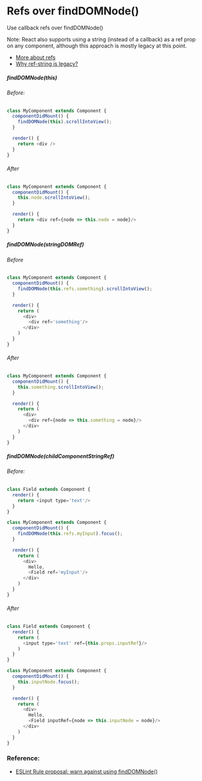 # Refs over findDOMNode()
Use callback refs over findDOMNode()

Note:
React also supports using a string (instead of a callback) as a ref prop on any component, although this approach is mostly legacy at this point.
- [More about refs](https://facebook.github.io/react/docs/more-about-refs.html)
- [Why ref-string is legacy?](http://stackoverflow.com/questions/37468913/why-ref-string-is-legacy)

##### findDOMNode(this)

###### Before:
```javascript
class MyComponent extends Component {
  componentDidMount() {
    findDOMNode(this).scrollIntoView();
  }

  render() {
    return <div />
  }
}
```
###### After
```javascript
class MyComponent extends Component {
  componentDidMount() {
    this.node.scrollIntoView();
  }

  render() {
    return <div ref={node => this.node = node}/>
  }
}
```
##### findDOMNode(stringDOMRef)
###### Before
```javascript
class MyComponent extends Component {
  componentDidMount() {
    findDOMNode(this.refs.something).scrollIntoView();
  }

  render() {
    return (
      <div>
        <div ref='something'/>
      </div>
    )
  }
}
```
###### After
```javascript
class MyComponent extends Component {
  componentDidMount() {
    this.something.scrollIntoView();
  }

  render() {
    return (
      <div>
        <div ref={node => this.something = node}/>
      </div>
    )
  }
}
```
##### findDOMNode(childComponentStringRef)
###### Before:
```javascript
class Field extends Component {
  render() {
    return <input type='text'/>
  }
}

class MyComponent extends Component {
  componentDidMount() {
    findDOMNode(this.refs.myInput).focus();
  }

  render() {
    return (
      <div>
        Hello,
        <Field ref='myInput'/>
      </div>
    )
  }
}
```
###### After
```javascript
class Field extends Component {
  render() {
    return (
      <input type='text' ref={this.props.inputRef}/>
    )
  }
}

class MyComponent extends Component {
  componentDidMount() {
    this.inputNode.focus();
  }

  render() {
    return (
      <div>
        Hello,
        <Field inputRef={node => this.inputNode = node}/>
      </div>
    )
  }
}
```

### Reference:
- [ESLint Rule proposal: warn against using findDOMNode()](https://github.com/yannickcr/eslint-plugin-react/issues/678#issue-165177220)
